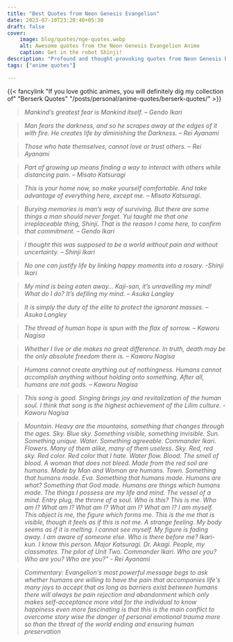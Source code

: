 ```yaml
---
title: "Best Quotes from Neon Genesis Evangelion"
date: 2023-07-10T23:20:40+05:30
draft: false
cover: 
    image: blog/quotes/nge-quotes.webp
    alt: Awesome quotes from the Neon Genesis Evangelion Anime
    caption: Get in the robot Shinji!
description: "Profound and thought-provoking quotes from Neon Genesis Evangelion, a captivating anime that delves into the depths of human nature. Immerse yourself in its cathartic and cultured brilliance."
tags: ["anime quotes"] 

---
```


{{< fancylink "If you love gothic animes, you will definitely dig my collection of" "Berserk Quotes" "/posts/personal/anime-quotes/berserk-quotes/" >}}

>*Mankind’s greatest fear is Mankind itself. – Gendo Ikari*

>*Man fears the darkness, and so he scrapes away at the edges of it with fire. He creates life by diminishing the Darkness. – Rei Ayanami*

>*Those who hate themselves, cannot love or trust others. – Rei Ayanami*

>*Part of growing up means finding a way to interact with others while distancing pain. – Misato Katsuragi*

>*This is your home now, so make yourself comfortable. And take advantage of everything here, except me. – Misato Katsuragi.*

>*Burying memories is man’s way of surviving. But there are some things a man should never forget. Yui taught me that one irreplaceable thing, Shinji. That is the reason I come here, to confirm that commitment. – Gendo Ikari*

>*I thought this was supposed to be a world without pain and without uncertainty. – Shinji Ikari*

>*No one can justify life by linking happy moments into a rosary. -Shinji Ikari*

>*My mind is being eaten away… Kaji-san, it’s unravelling my mind! What do I do? It’s defiling my mind. – Asuka Langley*

>*It is simply the duty of the elite to protect the ignorant masses. – Asuka Langley*

>*The thread of human hope is spun with the flax of sorrow. – Kaworu Nagisa*

>*Whether I live or die makes no great difference. In truth, death may be the only absolute freedom there is. – Kaworu Nagisa*

>*Humans cannot create anything out of nothingness. Humans cannot accomplish anything without holding onto something. After all, humans are not gods. – Kaworu Nagisa*

>*This song is good. Singing brings joy and revitalization of the human soul. I think that song is the highest achievement of the Lilim culture. - Kaworu Nagisa*

>*Mountain. Heavy are the mountains, something that changes through the ages. Sky. Blue sky. Something visible, something invisible. Sun. Something unique. Water. Something agreeable. Commander Ikari. Flowers. Many of them alike, many of them useless. Sky. Red, red sky. Red color. Red color that I hate. Water flow. Blood. The smell of blood. A woman that does not bleed. Made from the red soil are humans. Made by Man and Woman are humans. Town. Something that humans made. Eva. Something that humans made. Humans are what? Something that God made. Humans are things which humans made. The things I possess are my life and mind. The vessel of a mind. Entry plug, the throne of a soul. Who is this? This is me. Who am I? What am I? What am I? What am I? What am I? I am myself. This object is me, the figure which forms me. This is the me that is visible, though it feels as if this is not me. A strange feeling. My body seems as if it is melting. I cannot see myself. My figure is fading away. I am aware of someone else. Who is there before me? Ikari-kun. I know this person. Major Katsuragi. Dr. Akagi. People, my classmates. The pilot of Unit Two. Commander Ikari. Who are you? Who are you? Who are you?" - Rei Ayanami*

>*Commentary: Evangelion's most powerful message begs to ask whether humans are willing to have the pain that accompanies life's many joys to accept that as long as barriers exist between humans there will always be pain rejection and abandonment which only makes self-acceptance more vital for the individual to know happiness even more fascinating is that this is the main conflict to overcome story wise the danger of personal emotional trauma more so than the threat of the world ending and ensuring human preservation*
